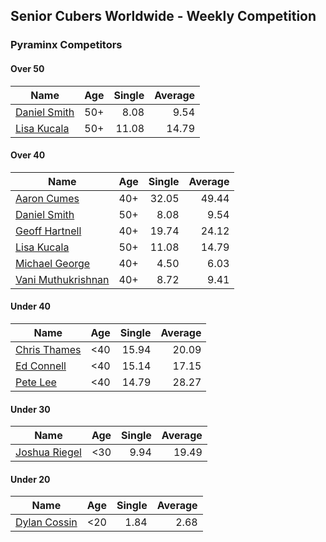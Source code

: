 ## Senior Cubers Worldwide - Weekly Competition
### Pyraminx Competitors

#### Over 50

| Name | Age | Single | Average |
| -- | :--: | --: | --: |
| [Daniel Smith](../persons/daniel_smith.md) | 50+ | 8.08 | 9.54 |
| [Lisa Kucala](../persons/lisa_kucala.md) | 50+ | 11.08 | 14.79 |

#### Over 40

| Name | Age | Single | Average |
| -- | :--: | --: | --: |
| [Aaron Cumes](../persons/aaron_cumes.md) | 40+ | 32.05 | 49.44 |
| [Daniel Smith](../persons/daniel_smith.md) | 50+ | 8.08 | 9.54 |
| [Geoff Hartnell](../persons/geoff_hartnell.md) | 40+ | 19.74 | 24.12 |
| [Lisa Kucala](../persons/lisa_kucala.md) | 50+ | 11.08 | 14.79 |
| [Michael George](../persons/michael_george.md) | 40+ | 4.50 | 6.03 |
| [Vani Muthukrishnan](../persons/vani_muthukrishnan.md) | 40+ | 8.72 | 9.41 |

#### Under 40

| Name | Age | Single | Average |
| -- | :--: | --: | --: |
| [Chris Thames](../persons/chris_thames.md) | <40 | 15.94 | 20.09 |
| [Ed Connell](../persons/ed_connell.md) | <40 | 15.14 | 17.15 |
| [Pete Lee](../persons/pete_lee.md) | <40 | 14.79 | 28.27 |

#### Under 30

| Name | Age | Single | Average |
| -- | :--: | --: | --: |
| [Joshua Riegel](../persons/joshua_riegel.md) | <30 | 9.94 | 19.49 |

#### Under 20

| Name | Age | Single | Average |
| -- | :--: | --: | --: |
| [Dylan Cossin](../persons/dylan_cossin.md) | <20 | 1.84 | 2.68 |


<!-- Global site tag (gtag.js) - Google Analytics -->
<script async src="https://www.googletagmanager.com/gtag/js?id=UA-86348435-3"></script>
<script>window.dataLayer = window.dataLayer || []; function gtag() {dataLayer.push(arguments);} gtag('js', new Date()); gtag('config', 'UA-86348435-3');</script>
